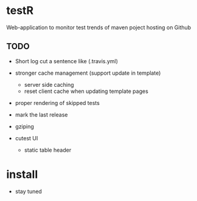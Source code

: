 # testR

Web-application to monitor test trends of maven poject hosting on Github

## TODO
- Short log cut a sentence like (.travis.yml)
- stronger cache management (support update in template)
	- server side caching
	- reset client cache when updating template pages
- proper rendering of skipped tests

- mark the last release
- gziping
- cutest UI		
	- static table header
# install

- stay tuned  
